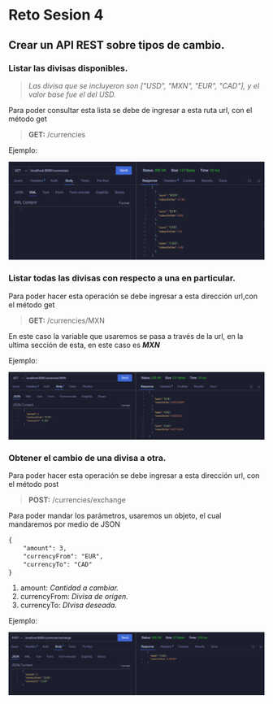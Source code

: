 # Reto Sesion 4

## Crear un API REST sobre tipos de cambio.

### **Listar las divisas disponibles.**

> *Las divisa que se incluyeron son ["USD", "MXN", "EUR", "CAD"], y el valor base fue el del USD.*

Para poder consultar esta lista se debe de ingresar a esta ruta url, con el método get

> **GET:** /currencies

Ejemplo:

![currenciesListExample](./img/currenciesListExample.png)

### **Listar todas las divisas con respecto a una en particular.**

Para poder hacer esta operación se debe ingresar a esta dirección url,con el método get

> **GET:** /currencies/MXN

En este caso la variable que usaremos se pasa a través de la url, en la ultima sección de esta, en este caso es ***MXN***

Ejemplo:

![currencyExchangeExample](./img/AllExchangesByCurrencyExample.png)

### **Obtener el cambio de una divisa a otra.**

Para poder hacer esta operación se debe ingresar a esta dirección url, con el método post

> **POST:** /currencies/exchange

Para poder mandar los parámetros, usaremos un objeto, el cual mandaremos por medio de JSON

```
{
    "amount": 3,
    "currencyFrom": "EUR",
    "currencyTo": "CAD"
}
```

1. amount: *Cantidad a cambiar.*
2. currencyFrom: *Divisa de origen.*
3. currencyTo: *DIvisa deseada.*

Ejemplo:

![currencyExchangeExample](./img/currencyExchangeExample.png)
